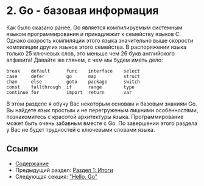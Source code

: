 # 2. Go - базовая информация
Как было сказано ранее, Go является компилируемым системным языком программирования и принадлежит к семейству языков C. Однако скорость компиляции этого языка значительно выше скорости компиляции других языков этого семейства. В распоряжении языка только 25 ключевых слов, это меньше чем 26 букв английского алфавита! Давайте же глянем, с чем мы будем иметь дело:

	break    default      func    interface    select
	case     defer        go      map          struct
	chan     else         goto    package      switch
	const    fallthrough  if      range        type
	continue for          import  return       var
	
В этом разделе я обучу Вас некоторым основам и базовым знаниям Go. Вы найдете язык простым и не перегруженым лишними особенностями, познакомитесь с красотой архитектуры языка. Программирование может быть очень забавным вместе с Go. По завершении этого раздела у Вас не будет трудностей с ключевыми словами языка.

## Ссылки

- [Содержание](preface.md)
- Предыдущий раздел: [Раздел 1: Итоги](01.5.md)
- Следующая секция: ["Hello, Go"](02.1.md)
